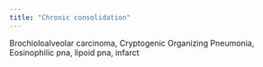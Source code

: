 ```yaml
---
title: "Chronic consolidation"
---
```

Brochioloalveolar carcinoma, Cryptogenic Organizing Pneumonia, Eosinophilic pna, lipoid pna, infarct

